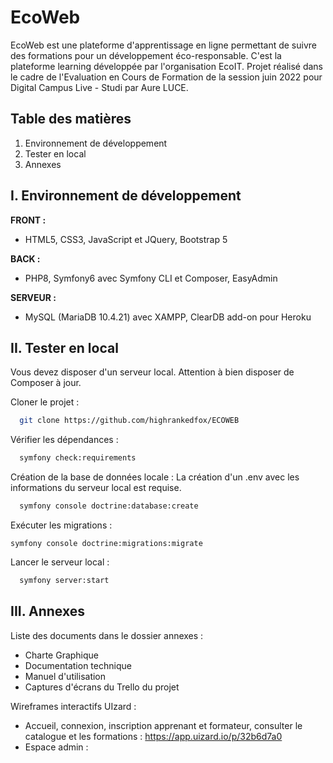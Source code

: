 # EcoWeb

EcoWeb est une plateforme d'apprentissage en ligne permettant de suivre des formations pour un développement éco-responsable.
C'est la plateforme learning développée par l'organisation EcoIT.
Projet réalisé dans le cadre de l'Evaluation en Cours de Formation de la session juin 2022 pour Digital Campus Live - Studi par Aure LUCE.

## Table des matières

1. Environnement de développement
2. Tester en local
3. Annexes


## I. Environnement de développement

**FRONT :** 
- HTML5, CSS3, JavaScript et JQuery, Bootstrap 5

**BACK :** 
- PHP8, Symfony6 avec Symfony CLI et Composer, EasyAdmin

**SERVEUR :** 
- MySQL (MariaDB 10.4.21) avec XAMPP, ClearDB add-on pour Heroku

## II. Tester en local

Vous devez disposer d'un serveur local.
Attention à bien disposer de Composer à jour.

Cloner le projet :

```bash
  git clone https://github.com/highrankedfox/ECOWEB
```

Vérifier les dépendances :

```bash
  symfony check:requirements
```

Création de la base de données locale :
La création d'un .env avec les informations du serveur local est requise.

```bash
  symfony console doctrine:database:create
```

Exécuter les migrations :
```
symfony console doctrine:migrations:migrate
```

Lancer le serveur local :

```bash
  symfony server:start
```

## III. Annexes

Liste des documents dans le dossier annexes :
- Charte Graphique
- Documentation technique
- Manuel d'utilisation
- Captures d'écrans du Trello du projet

Wireframes interactifs UIzard :
- Accueil, connexion, inscription apprenant et formateur, consulter le catalogue et les formations : https://app.uizard.io/p/32b6d7a0
- Espace admin :
